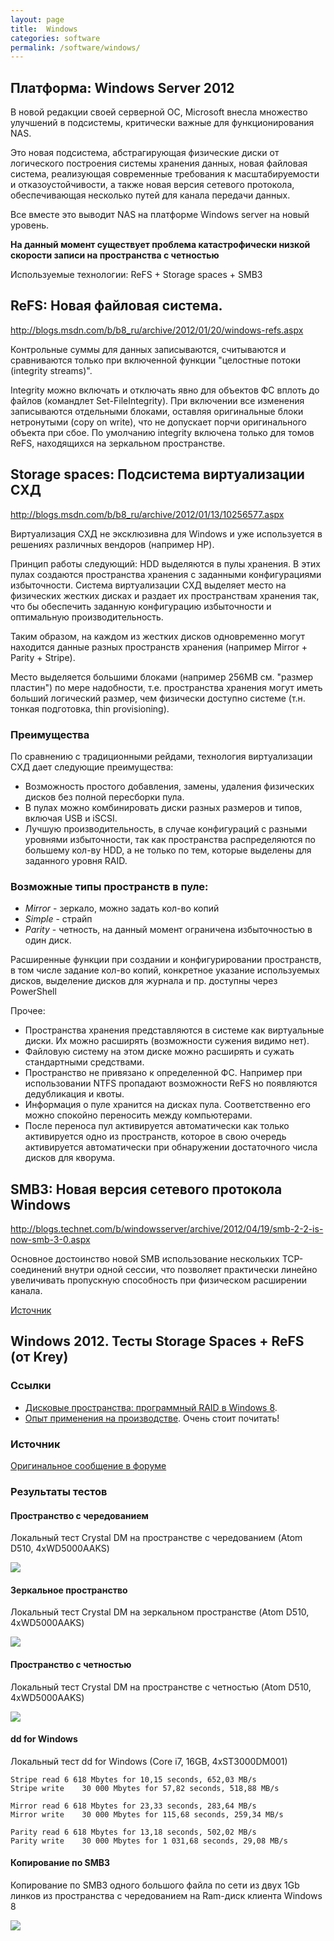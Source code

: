 ```yaml
---
layout: page
title:  Windows
categories: software
permalink: /software/windows/
---
```


## Платформа: Windows Server 2012

В новой редакции своей серверной ОС, Microsoft внесла множество улучшений в подсистемы,
критически важные для функционирования NAS.

Это новая подсистема, абстрагирующая физические диски от логического построения системы хранения данных,
новая файловая система, реализующая современные требования к масштабируемости и отказоустойчивости,
а также новая версия сетевого протокола, обеспечивающая несколько путей для канала передачи данных.

Все вместе это выводит NAS на платформе Windows server на новый уровень.

**На данный момент существует проблема катастрофически низкой скорости записи на пространства с четностью**

Используемые технологии: ReFS + Storage spaces + SMB3

## ReFS: Новая файловая система.

http://blogs.msdn.com/b/b8_ru/archive/2012/01/20/windows-refs.aspx

Контрольные суммы для данных записываются, считываются и сравниваются только при включенной функции
"целостные потоки (integrity streams)".

Integrity можно включать и отключать явно для объектов ФС вплоть до файлов (командлет Set-FileIntegrity).
При включении все изменения записываются отдельными блоками, оставляя оригинальные блоки
нетронутыми (copy on write), что не допускает порчи оригинального объекта при сбое.
По умолчанию integrity включена только для томов ReFS, находящихся на зеркальном пространстве.


## Storage spaces: Подсистема виртуализации СХД

http://blogs.msdn.com/b/b8_ru/archive/2012/01/13/10256577.aspx

Виртуализация СХД не эксклюзивна для Windows и уже используется в решениях различных вендоров (например HP).

Принцип работы следующий: HDD выделяются в пулы хранения.
В этих пулах создаются пространства хранения с заданными конфигурациями избыточности.
Система виртуализации СХД выделяет место на физических жестких дисках и раздает их
пространствам хранения так, что бы обеспечить заданную конфигурацию избыточности и
оптимальную производительность.

Таким образом, на каждом из жестких дисков одновременно могут находится данные разных
пространств хранения (например Mirror + Parity + Stripe).

Место выделяется большими блоками (например 256MB см. "размер пластин") по мере надобности,
т.е. пространства хранения могут иметь больший логический размер, чем физически доступно
системе (т.н. тонкая подготовка, thin provisioning).

### Преимущества
По сравнению с традиционными рейдами, технология виртуализации СХД дает следующие преимущества:

* Возможность простого добавления, замены, удаления физических дисков без полной пересборки пула.
* В пулах можно комбинировать диски разных размеров и типов, включая USB и iSCSI.
* Лучшую производительность, в случае конфигураций с разными уровнями избыточности,
так как пространства распределяются по большему кол-ву HDD, а не только по тем,
которые выделены для заданного уровня RAID.

### Возможные типы пространств в пуле:
* _Mirror_ - зеркало, можно задать кол-во копий
* _Simple_ - страйп
* _Parity_ - четность, на данный момент ограничена избыточностью в один диск.

Расширенные функции при создании и конфигурировании пространств, в том числе задание кол-во копий,
конкретное указание используемых дисков, выделение дисков для журнала и пр. доступны через PowerShell

Прочее:

* Пространства хранения представляются в системе как виртуальные диски.
Их можно расширять (возможности сужения видимо нет).
* Файловую систему на этом диске можно расширять и сужать стандартными средствами.
* Пространство не привязано к определенной ФС. Например при использовании NTFS пропадают
возможности ReFS но появляются дедубликация и квоты.
* Информация о пуле хранится на дисках пула. Соответственно его можно спокойно переносить
между компьютерами.
* После переноса пул активируется автоматически как только активируется одно из пространств,
которое в свою очередь активируется автоматически при обнаружении достаточного числа дисков для кворума.

## SMB3: Новая версия сетевого протокола Windows

http://blogs.technet.com/b/windowsserver/archive/2012/04/19/smb-2-2-is-now-smb-3-0.aspx

Основное достоинство новой SMB использование нескольких TCP-соединений внутри одной сессии,
что позволяет практически линейно увеличивать пропускную способность при физическом расширении канала.

[Источник](http://forum.ixbt.com/topic.cgi?id=4:127822:4103#4101)

## Windows 2012. Тесты Storage Spaces + ReFS (от Krey)
### Ссылки
*   [Дисковые пространства: программный RAID в Windows 8](http://www.ixbt.com/soft/windows-8-storage-spaces.shtml).
*   [Опыт применения на производстве](http://forum.ixbt.com/topic.cgi?id=4:127819-143#4239). Очень стоит почитать!

### Источник
[Оригинальное сообщение в форуме](http://forum.ixbt.com/topic.cgi?id=4:127822:4103#4103)

### Результаты тестов

#### Пространство с чередованием
Локальный тест Crystal DM на пространстве с чередованием (Atom D510, 4xWD5000AAKS)

![](http://fotkidepo.ru/photo/281121/42688GpkZMXTuwv/798374w.jpg)

#### Зеркальное пространство
Локальный тест Crystal DM на зеркальном пространстве (Atom D510, 4xWD5000AAKS)

![](http://fotkidepo.ru/photo/281121/42688GpkZMXTuwv/798372w.jpg)

#### Пространство с четностью
Локальный тест Crystal DM на пространстве с четностью (Atom D510, 4xWD5000AAKS)

![](http://fotkidepo.ru/photo/281121/42688GpkZMXTuwv/798375w.jpg)

#### dd for Windows
Локальный тест dd for Windows (Core i7, 16GB, 4xST3000DM001)
```
Stripe read 6 618 Mbytes for 10,15 seconds, 652,03 MB/s
Stripe write    30 000 Mbytes for 57,82 seconds, 518,88 MB/s

Mirror read 6 618 Mbytes for 23,33 seconds, 283,64 MB/s
Mirror write    30 000 Mbytes for 115,68 seconds, 259,34 MB/s

Parity read 6 618 Mbytes for 13,18 seconds, 502,02 MB/s
Parity write    30 000 Mbytes for 1 031,68 seconds, 29,08 MB/s
```

#### Копирование по SMB3
Копирование по SMB3 одного большого файла по сети из двух 1Gb линков
из пространства с чередованием на Ram-диск клиента Windows 8

![](http://fotkidepo.ru/photo/281121/42688GpkZMXTuwv/798376w.jpg)
